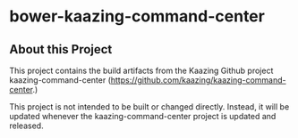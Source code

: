 # bower-kaazing-command-center

## About this Project

This project contains the build artifacts from the Kaazing Github project kaazing-command-center (https://github.com/kaazing/kaazing-command-center.) 

This project is not intended to be built or changed directly. Instead, it will be updated whenever the kaazing-command-center project is updated and released.
